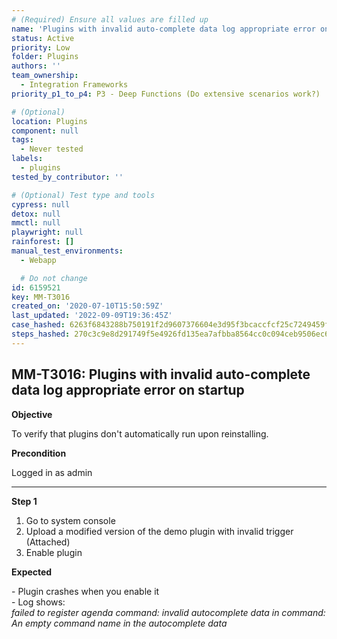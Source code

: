 ```yaml
---
# (Required) Ensure all values are filled up
name: 'Plugins with invalid auto-complete data log appropriate error on startup'
status: Active
priority: Low
folder: Plugins
authors: ''
team_ownership:
  - Integration Frameworks
priority_p1_to_p4: P3 - Deep Functions (Do extensive scenarios work?)

# (Optional)
location: Plugins
component: null
tags:
  - Never tested
labels:
  - plugins
tested_by_contributor: ''

# (Optional) Test type and tools
cypress: null
detox: null
mmctl: null
playwright: null
rainforest: []
manual_test_environments:
  - Webapp

  # Do not change
id: 6159521
key: MM-T3016
created_on: '2020-07-10T15:50:59Z'
last_updated: '2022-09-09T19:36:45Z'
case_hashed: 6263f6843288b750191f2d9607376604e3d95f3bcaccfcf25c7249459fa0ae77fc15a03dac182c034e072e528df3cd1a
steps_hashed: 270c3c9e8d291749f5e4926fd135ea7afbba8564cc0c094ceb9506ec6724a642b0f232524d5461901ed91246ac0452fa
---
```


<!-- (Auto-generated) Based on frontmatter's "key" and "name" -->

## MM-T3016: Plugins with invalid auto-complete data log appropriate error on startup

**Objective**

To verify that plugins don't automatically run upon reinstalling.

**Precondition**

Logged in as admin

---

**Step 1**

1. Go to system console
2. Upload a modified version of the demo plugin with invalid trigger (Attached)
3. Enable plugin

**Expected**

\- Plugin crashes when you enable it\
\- Log shows:\
_failed to register agenda command: invalid autocomplete data in command: An empty command name in the autocomplete data_
